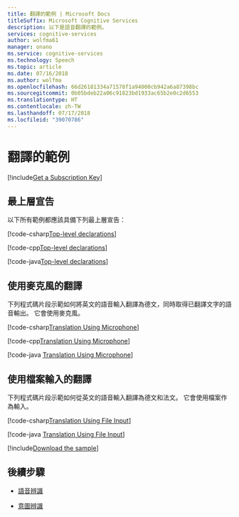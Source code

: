 ```yaml
---
title: 翻譯的範例 | Microsoft Docs
titleSuffix: Microsoft Cognitive Services
description: 以下是語音翻譯的範例。
services: cognitive-services
author: wolfma61
manager: onano
ms.service: cognitive-services
ms.technology: Speech
ms.topic: article
ms.date: 07/16/2018
ms.author: wolfma
ms.openlocfilehash: 66d26181334a71578f1a94000cb942a6a87398bc
ms.sourcegitcommit: 0b05bdeb22a06c91823bd1933ac65b2e0c2d6553
ms.translationtype: HT
ms.contentlocale: zh-TW
ms.lasthandoff: 07/17/2018
ms.locfileid: "39070786"
---
```

# <a name="sample-for-translation"></a>翻譯的範例

[!include[Get a Subscription Key](../../../includes/cognitive-services-speech-service-get-subscription-key.md)]

## <a name="top-level-declarations"></a>最上層宣告

以下所有範例都應該具備下列最上層宣告：

[!code-csharp[Top-level declarations](~/samples-cognitive-services-speech-sdk/samples/csharp/sharedcontent/console/translation_samples.cs#toplevel)]

[!code-cpp[Top-level declarations](~/samples-cognitive-services-speech-sdk/samples/cpp/windows/console/samples/translation_samples.cpp#toplevel)]

[!code-java[Top-level declarations](~/samples-cognitive-services-speech-sdk/samples/java/jre/console/src/com/microsoft/cognitiveservices/speech/samples/console/TranslationSamples.java#toplevel)]

## <a name="translation-using-the-microphone"></a>使用麥克風的翻譯

下列程式碼片段示範如何將英文的語音輸入翻譯為德文，同時取得已翻譯文字的語音輸出。 它會使用麥克風。

[!code-csharp[Translation Using Microphone](~/samples-cognitive-services-speech-sdk/samples/csharp/sharedcontent/console/translation_samples.cs#TranslationWithMicrophoneAsync)]

[!code-cpp[Translation Using Microphone](~/samples-cognitive-services-speech-sdk/samples/cpp/windows/console/samples/translation_samples.cpp#TranslationWithMicrophone)]

[!code-java [Translation Using Microphone](~/samples-cognitive-services-speech-sdk/samples/java/jre/console/src/com/microsoft/cognitiveservices/speech/samples/console/TranslationSamples.java#TranslationWithMicrophoneAsync)]

## <a name="translation-using-file-input"></a>使用檔案輸入的翻譯

下列程式碼片段示範如何從英文的語音輸入翻譯為德文和法文。
它會使用檔案作為輸入。

[!code-csharp[Translation Using File Input](~/samples-cognitive-services-speech-sdk/samples/csharp/sharedcontent/console/translation_samples.cs#TranslationWithFileAsync)]

[!code-java [Translation Using File Input](~/samples-cognitive-services-speech-sdk/samples/java/jre/console/src/com/microsoft/cognitiveservices/speech/samples/console/TranslationSamples.java#TranslationWithFileAsync)]

[!include[Download the sample](../../../includes/cognitive-services-speech-service-speech-sdk-sample-download-h2.md)]

## <a name="next-steps"></a>後續步驟

- [語音辨識](./speech-to-text-sample.md)

- [意圖辨識](./intent.md)

